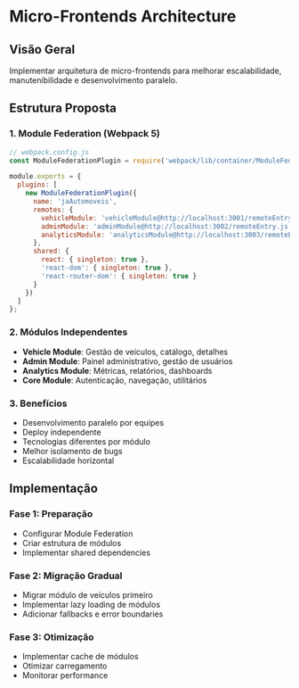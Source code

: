 # Micro-Frontends Architecture

## Visão Geral
Implementar arquitetura de micro-frontends para melhorar escalabilidade, manutenibilidade e desenvolvimento paralelo.

## Estrutura Proposta

### 1. **Module Federation (Webpack 5)**
```javascript
// webpack.config.js
const ModuleFederationPlugin = require('webpack/lib/container/ModuleFederationPlugin');

module.exports = {
  plugins: [
    new ModuleFederationPlugin({
      name: 'jaAutomoveis',
      remotes: {
        vehicleModule: 'vehicleModule@http://localhost:3001/remoteEntry.js',
        adminModule: 'adminModule@http://localhost:3002/remoteEntry.js',
        analyticsModule: 'analyticsModule@http://localhost:3003/remoteEntry.js'
      },
      shared: {
        react: { singleton: true },
        'react-dom': { singleton: true },
        'react-router-dom': { singleton: true }
      }
    })
  ]
};
```

### 2. **Módulos Independentes**
- **Vehicle Module**: Gestão de veículos, catálogo, detalhes
- **Admin Module**: Painel administrativo, gestão de usuários
- **Analytics Module**: Métricas, relatórios, dashboards
- **Core Module**: Autenticação, navegação, utilitários

### 3. **Benefícios**
- Desenvolvimento paralelo por equipes
- Deploy independente
- Tecnologias diferentes por módulo
- Melhor isolamento de bugs
- Escalabilidade horizontal

## Implementação

### Fase 1: Preparação
- Configurar Module Federation
- Criar estrutura de módulos
- Implementar shared dependencies

### Fase 2: Migração Gradual
- Migrar módulo de veículos primeiro
- Implementar lazy loading de módulos
- Adicionar fallbacks e error boundaries

### Fase 3: Otimização
- Implementar cache de módulos
- Otimizar carregamento
- Monitorar performance
